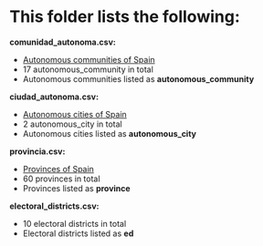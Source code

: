 # This folder lists the following:

**comunidad_autonoma.csv:**
* [Autonomous communities of Spain](https://en.wikipedia.org/wiki/Autonomous_communities_of_Spain#Autonomous_communities)
* 17 autonomous_community in total
* Autonomous communities listed as **autonomous_community**

**ciudad_autonoma.csv:**
* [Autonomous cities of Spain](https://en.wikipedia.org/wiki/Autonomous_communities_of_Spain#Autonomous_cities)
* 2 autonomous_city in total
* Autonomous cities listed as **autonomous_city**

**provincia.csv:**
* [Provinces of Spain](https://en.wikipedia.org/wiki/Provinces_of_Spain)
* 60 provinces in total
* Provinces listed as **province**

**electoral_districts.csv:**
* 10 electoral districts in total
* Electoral districts listed as **ed**

